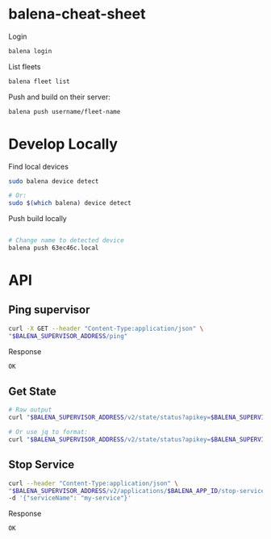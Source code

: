 # balena-cheat-sheet

Login
```bash
balena login
```

List fleets
```bash
balena fleet list
```

Push and build on their server:
```bash
balena push username/fleet-name
```

# Develop Locally

Find local devices
```bash
sudo balena device detect

# Or:
sudo $(which balena) device detect
```

Push build locally
```bash

# Change name to detected device
balena push 63ec46c.local
```


# API

## Ping supervisor
```bash
curl -X GET --header "Content-Type:application/json" \
"$BALENA_SUPERVISOR_ADDRESS/ping"
```

Response
```bash
OK
```

## Get State

```bash
# Raw output
curl "$BALENA_SUPERVISOR_ADDRESS/v2/state/status?apikey=$BALENA_SUPERVISOR_API_KEY"

# Or use jq to format:
curl "$BALENA_SUPERVISOR_ADDRESS/v2/state/status?apikey=$BALENA_SUPERVISOR_API_KEY" | jq '.'
```

## Stop Service

```bash
curl --header "Content-Type:application/json" \
"$BALENA_SUPERVISOR_ADDRESS/v2/applications/$BALENA_APP_ID/stop-service?apikey=$BALENA_SUPERVISOR_API_KEY" \
-d '{"serviceName": "my-service"}'
```

Response
```bash
OK
```
